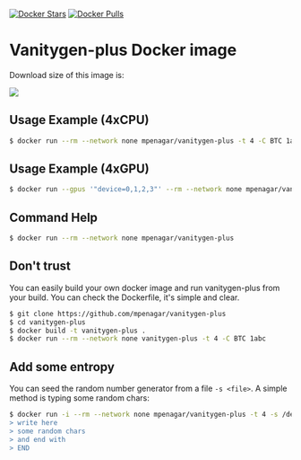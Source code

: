 [![Docker Stars](https://img.shields.io/docker/stars/mpenagar/vanitygen-plusr.svg?style=flat-square)](https://hub.docker.com/r/mpenagar/vanitygen-plus/)
[![Docker Pulls](https://img.shields.io/docker/pulls/mpenagar/vanitygen-plus.svg?style=flat-square)](https://hub.docker.com/r/mpenagar/vanitygen-plus/)


Vanitygen-plus Docker image
====================

Download size of this image is:

[![](https://images.microbadger.com/badges/image/mpenagar/vanitygen-plus.svg)](http://microbadger.com/images/mpenagar/vanitygen-plus "Get your own image badge on microbadger.com")

Usage Example (4xCPU)
-------------------

```bash
$ docker run --rm --network none mpenagar/vanitygen-plus -t 4 -C BTC 1abc
```

Usage Example (4xGPU)
-------------------

```bash
$ docker run --gpus '"device=0,1,2,3"' --rm --network none mpenagar/vanitygen-plus -D 0:0 -D 0:1 -D 0:2 -D 0:3 -C BTC 1abc
```

Command Help
-------------

```bash
$ docker run --rm --network none mpenagar/vanitygen-plus
```

Don't trust
-----------

You can easily build your own docker image and run vanitygen-plus from your build. You can check the Dockerfile, it's simple and clear.

```bash
$ git clone https://github.com/mpenagar/vanitygen-plus
$ cd vanitygen-plus
$ docker build -t vanitygen-plus .
$ docker run --rm --network none vanitygen-plus -t 4 -C BTC 1abc
```

Add some entropy
----------------

You can seed the random number generator from a file `-s <file>`. A simple method is typing some random chars:

```bash
$ docker run -i --rm --network none mpenagar/vanitygen-plus -t 4 -s /dev/stdin -C BTC 1abc << END
> write here
> some random chars
> and end with
> END
```
